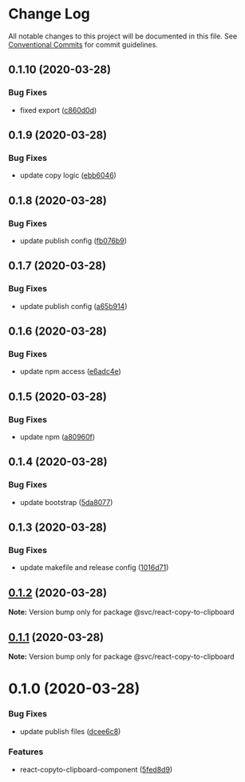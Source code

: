# Change Log

All notable changes to this project will be documented in this file.
See [Conventional Commits](https://conventionalcommits.org) for commit guidelines.

## 0.1.10 (2020-03-28)


### Bug Fixes

* fixed export ([c860d0d](https://github.com/svcorg/react-components/commit/c860d0df1c96409e37467256e44672979e9dfeae))





## 0.1.9 (2020-03-28)


### Bug Fixes

* update copy logic ([ebb6046](https://github.com/svcorg/react-components/commit/ebb60465eac7bca5af13c3f006a85d0f89b69f06))





## 0.1.8 (2020-03-28)


### Bug Fixes

* update publish config ([fb076b9](https://github.com/svcorg/react-components/commit/fb076b9c6452a991ab47a2bbfe6fc78d486a3caf))





## 0.1.7 (2020-03-28)


### Bug Fixes

* update publish config ([a65b914](https://github.com/svcorg/react-components/commit/a65b914ba7d9faa6de7755cad7eb224d1c2251b7))





## 0.1.6 (2020-03-28)


### Bug Fixes

* update npm access ([e6adc4e](https://github.com/svcorg/react-components/commit/e6adc4e4d235c056d51bc730b744376920a96e9b))





## 0.1.5 (2020-03-28)


### Bug Fixes

* update npm ([a80960f](https://github.com/svcorg/react-components/commit/a80960fcbdeb38c9d2d016bf88ae18f68d5f78a9))





## 0.1.4 (2020-03-28)


### Bug Fixes

* update bootstrap ([5da8077](https://github.com/svcorg/react-components/commit/5da807714eb761159d6f940da294a6ae68e3566f))





## 0.1.3 (2020-03-28)


### Bug Fixes

* update makefile and release config ([1016d71](https://github.com/svcorg/react-components/commit/1016d7118393ff22c01f3777b66bb54b732086eb))





## [0.1.2](https://github.com/svcorg/react-components/compare/@svc/react-copy-to-clipboard@0.1.1...@svc/react-copy-to-clipboard@0.1.2) (2020-03-28)

**Note:** Version bump only for package @svc/react-copy-to-clipboard





## [0.1.1](https://github.com/svcorg/react-components/compare/@svc/react-copy-to-clipboard@0.1.0...@svc/react-copy-to-clipboard@0.1.1) (2020-03-28)

**Note:** Version bump only for package @svc/react-copy-to-clipboard





# 0.1.0 (2020-03-28)


### Bug Fixes

* update publish files ([dcee6c8](https://github.com/svcorg/react-components/commit/dcee6c8472c5d9791b23dccc48e851cf48586a2d))


### Features

* react-copyto-clipboard-component ([5fed8d9](https://github.com/svcorg/react-components/commit/5fed8d9549fe1a16fcce6a51e7fcaae4a8f832a0))
